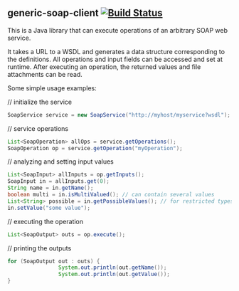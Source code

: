 generic-soap-client [![Build Status](https://secure.travis-ci.org/impactcentre/iif-generic-soap-client.png?branch=master)](http://travis-ci.org/impactcentre/iif-generic-soap-client)
-------------------

This is a Java library that can execute operations of an arbitrary SOAP web service.

It takes a URL to a WSDL and generates a data structure corresponding to the definitions. 
All operations and input fields can be accessed and set at runtime. After executing an operation,
the returned values and file attachments can be read. 

Some simple usage examples:


// initialize the service
```java
SoapService service = new SoapService("http://myhost/myservice?wsdl");
```

// service operations
```java
List<SoapOperation> allOps = service.getOperations();  
SoapOperation op = service.getOperation("myOperation");
```

// analyzing and setting input values
```java
List<SoapInput> allInputs = op.getInputs();  
SoapInput in = allInputs.get(0);  
String name = in.getName();  
boolean multi = in.isMultiValued(); // can contain several values
List<String> possible = in.getPossibleValues(); // for restricted types
in.setValue("some value");
```

// executing the operation
```java
List<SoapOutput> outs = op.execute();
```

// printing the outputs
```java
for (SoapOutput out : outs) {  
                System.out.println(out.getName());
                System.out.println(out.getValue());
}
```